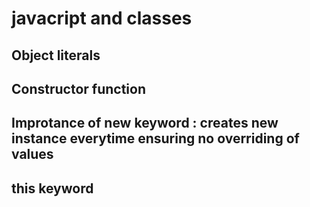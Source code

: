 # javacript and classes

## Object literals

## Constructor function

## Improtance of new keyword : creates new instance everytime ensuring no overriding of values

## this keyword


